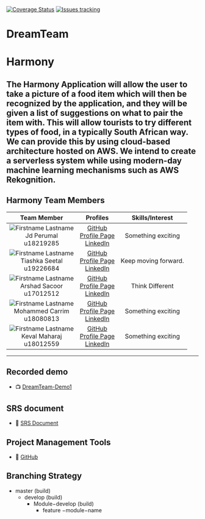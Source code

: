 [![Coverage Status](https://coveralls.io/repos/github/COS301-SE-2021/Harmony/badge.svg?branch=master)](https://coveralls.io/github/COS301-SE-2021/Harmony?branch=master)
[![Issues tracking](https://img.shields.io/github/issues/COS301-SE-2021/Harmony)](https://img.shields.io/github/issues/COS301-SE-2021/Harmony)

# DreamTeam

# Harmony

The Harmony Application will allow the user to take a
picture of a food item which will then be recognized by the application, and they
will be given a list of suggestions on what to pair the item with. This will allow
tourists to try different types of food, in a typically South African way. We can
provide this by using cloud-based architecture hosted on AWS. We intend to
create a serverless system while using modern-day machine learning mechanisms
such as AWS Rekognition.
---

## Harmony Team Members

| **Team Member** | **Profiles** | **Skills/Interest**
| :-----: | :-----: | :-----: |
| ![Firstname Lastname](https://i.ibb.co/t24DJcR/Jd-Git-Hub-Profile-Pic.jpg "Firstname Lastname") <br/> Jd Perumal <br/> u18219285 | [GitHub](https://github.com/JdPerumal) <br/> [Profile Page](https://jdperumal.github.io/COS301Website2/) <br/> [LinkedIn](https://www.linkedin.com/in/jd-perumal-4abb1820b/) <br/> | Something exciting |
 ![Firstname Lastname](https://i.ibb.co/30PRKKn/cv-pic-2-4-250x200new.jpg "Firstname Lastname") <br/> Tiashka Seetal <br/> u19226684 | [GitHub](https://github.com/tiashka) <br/> [Profile Page](https://tiashka.github.io/COS301Website2/) <br/> [LinkedIn](https://www.linkedin.com/in/tiashka-seetal-9a9841203/) <br/> | Keep moving forward. |
 ![Firstname Lastname](https://i.ibb.co/c6t0KSk/74b4e6ae-958e-443b-a123-c77ac2.jpg "Arshad Sacoor") <br/> Arshad Sacoor <br/> u17012512 | [GitHub](https://github.com/ASacoor) <br/> [Profile Page](http:www.arshad.co.za) <br/> [LinkedIn](https://www.linkedin.com/in/arshad-sacoor-613a5720b/) <br/> | Think Different |
 ![Firstname Lastname](https://i.ibb.co/VmK1672/20210518-143221.jpg "Firstname Lastname") <br/> Mohammed Carrim <br/> u18080813 | [GitHub](https://github.com/mohammedcarrim) <br/> [Profile Page](https://tiashka.github.io/COS301Website2/) <br/> [LinkedIn](https://www.linkedin.com/in/mohammed-carrim-706415194/) <br/> | Something exciting |
 ![Firstname Lastname](https://i.ibb.co/xDJk39c/Github-Img.jpg "Firstname Lastname") <br/> Keval Maharaj <br/> u18012559 | [GitHub](https://github.com/Keval157) <br/> [Profile Page](https:) <br/> [LinkedIn](https://www.linkedin.com/in/keval-maharaj-829648210/) <br/> | Something exciting |

---

## Recorded demo

* :tv: [DreamTeam-Demo1](https://drive.google.com/file/d/1nDxiOpgDTvwF3yLKnQhtvAptHO-trJP8/view?usp=sharing)

## SRS document
* :open_book: [SRS Document](https://drive.google.com/file/d/1b0Vfq70Yxiso4dJOJbDcvd1jPnjZuZAg/view?usp=sharing)

## Project Management Tools

* :open_book: [GitHub](https://github.com/COS301-SE-2021/Harmony/projects)

## Branching Strategy

- master (build)
    - develop (build)
        - Module−develop (build)
            - feature −module−name
